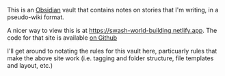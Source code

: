 This is an [Obsidian](https://obsidian.md) vault that contains notes on stories that I'm writing, in a pseudo-wiki format.

A nicer way to view this is at <https://swash-world-building.netlify.app>. The code for that site is available [on Github](https://github.com/washingtonsteven/gatsby-swash-world-building)

I'll get around to notating the rules for this vault here, particuarly rules that make the above site work (i.e. tagging and folder structure, file templates and layout, etc.)

